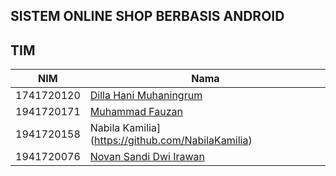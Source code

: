 ## SISTEM ONLINE SHOP BERBASIS ANDROID

## TIM
|NIM	    |Nama				                |
|-----------|-----------------------------------|
|1741720120 |[Dilla Hani Muhaningrum](https://github.com/hanidilla) |
|1941720171 |[Muhammad Fauzan](https://github.com/fauzanmuh) |
|1941720158 |Nabila Kamilia](https://github.com/NabilaKamilia) |
|1941720076 |[Novan Sandi Dwi Irawan](https://github.com/novansandi) |